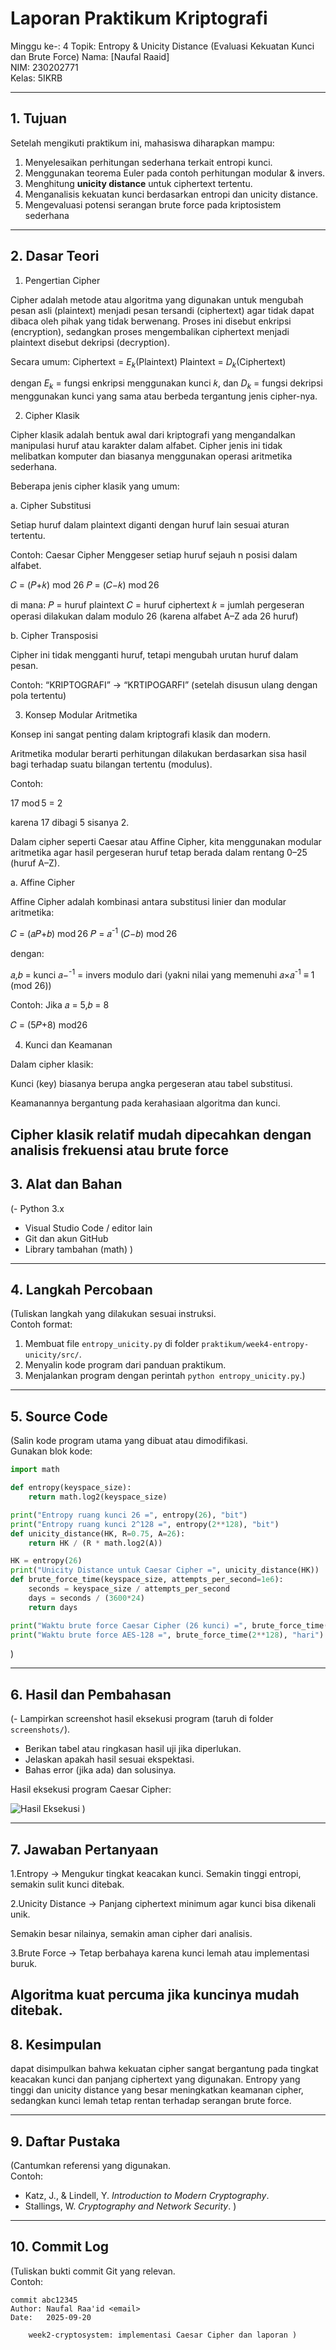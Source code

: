 # Laporan Praktikum Kriptografi
Minggu ke-: 4
Topik: Entropy & Unicity Distance (Evaluasi Kekuatan Kunci dan Brute Force) 
Nama: [Naufal Raaid]  
NIM: 230202771  
Kelas: 5IKRB 

---

## 1. Tujuan
Setelah mengikuti praktikum ini, mahasiswa diharapkan mampu:  
1. Menyelesaikan perhitungan sederhana terkait entropi kunci.  
2. Menggunakan teorema Euler pada contoh perhitungan modular & invers.  
3. Menghitung **unicity distance** untuk ciphertext tertentu.  
4. Menganalisis kekuatan kunci berdasarkan entropi dan unicity distance.  
5. Mengevaluasi potensi serangan brute force pada kriptosistem sederhana

---

## 2. Dasar Teori
1. Pengertian Cipher

Cipher adalah metode atau algoritma yang digunakan untuk mengubah pesan asli (plaintext) menjadi pesan tersandi (ciphertext) agar tidak dapat dibaca oleh pihak yang tidak berwenang.
Proses ini disebut enkripsi (encryption), sedangkan proses mengembalikan ciphertext menjadi plaintext disebut dekripsi (decryption).

Secara umum: Ciphertext = $E_k(\text{Plaintext})$ Plaintext = $D_k(\text{Ciphertext})$ 

dengan $E_k$ = fungsi enkripsi menggunakan kunci 𝑘, dan $D_k$ = fungsi dekripsi menggunakan kunci yang sama atau berbeda tergantung jenis cipher-nya.

2. Cipher Klasik

Cipher klasik adalah bentuk awal dari kriptografi yang mengandalkan manipulasi huruf atau karakter dalam alfabet. Cipher jenis ini tidak melibatkan komputer dan biasanya menggunakan operasi aritmetika sederhana.

Beberapa jenis cipher klasik yang umum:

a. Cipher Substitusi

Setiap huruf dalam plaintext diganti dengan huruf lain sesuai aturan tertentu.

Contoh: Caesar Cipher
Menggeser setiap huruf sejauh n posisi dalam alfabet.

𝐶 = (𝑃+𝑘) mod 26
𝑃 = (𝐶−𝑘) mod 26

di mana:
𝑃 = huruf plaintext
𝐶 = huruf ciphertext
𝑘 = jumlah pergeseran
operasi dilakukan dalam modulo 26 (karena alfabet A–Z ada 26 huruf)

b. Cipher Transposisi

Cipher ini tidak mengganti huruf, tetapi mengubah urutan huruf dalam pesan.

Contoh: “KRIPTOGRAFI” → “KRTIPOGARFI” (setelah disusun ulang dengan pola tertentu)

3. Konsep Modular Aritmetika

Konsep ini sangat penting dalam kriptografi klasik dan modern.

Aritmetika modular berarti perhitungan dilakukan berdasarkan sisa hasil bagi terhadap suatu bilangan tertentu (modulus).

Contoh:

17 mod 5 = 2

karena 17 dibagi 5 sisanya 2.

Dalam cipher seperti Caesar atau Affine Cipher, kita menggunakan modular aritmetika agar hasil pergeseran huruf tetap berada dalam rentang 0–25 (huruf A–Z).

a. Affine Cipher

Affine Cipher adalah kombinasi antara substitusi linier dan modular aritmetika:

𝐶 = (𝑎𝑃+𝑏) mod 26
𝑃 = 𝑎<sup>-1</sup> (𝐶−𝑏) mod 26

dengan:

𝑎,𝑏 = kunci
𝑎−<sup>-1</sup> = invers modulo dari 
(yakni nilai yang memenuhi 𝑎×𝑎<sup>-1</sup> ≡ 1 (mod 26))

Contoh:
Jika 𝑎 = 5,𝑏 = 8

𝐶 = (5𝑃+8) mod26

4. Kunci dan Keamanan

Dalam cipher klasik:

Kunci (key) biasanya berupa angka pergeseran atau tabel substitusi.

Keamanannya bergantung pada kerahasiaan algoritma dan kunci.

Cipher klasik relatif mudah dipecahkan dengan analisis frekuensi atau brute force
---

## 3. Alat dan Bahan
(- Python 3.x  
- Visual Studio Code / editor lain  
- Git dan akun GitHub  
- Library tambahan (math)  )

---

## 4. Langkah Percobaan
(Tuliskan langkah yang dilakukan sesuai instruksi.  
Contoh format:
1. Membuat file `entropy_unicity.py` di folder `praktikum/week4-entropy-unicity/src/`.
2. Menyalin kode program dari panduan praktikum.
3. Menjalankan program dengan perintah `python entropy_unicity.py`.)

---

## 5. Source Code
(Salin kode program utama yang dibuat atau dimodifikasi.  
Gunakan blok kode:

```python
import math

def entropy(keyspace_size):
    return math.log2(keyspace_size)

print("Entropy ruang kunci 26 =", entropy(26), "bit")
print("Entropy ruang kunci 2^128 =", entropy(2**128), "bit")
def unicity_distance(HK, R=0.75, A=26):
    return HK / (R * math.log2(A))

HK = entropy(26)
print("Unicity Distance untuk Caesar Cipher =", unicity_distance(HK))
def brute_force_time(keyspace_size, attempts_per_second=1e6):
    seconds = keyspace_size / attempts_per_second
    days = seconds / (3600*24)
    return days

print("Waktu brute force Caesar Cipher (26 kunci) =", brute_force_time(26), "hari")
print("Waktu brute force AES-128 =", brute_force_time(2**128), "hari")
```
)

---

## 6. Hasil dan Pembahasan
(- Lampirkan screenshot hasil eksekusi program (taruh di folder `screenshots/`).  
- Berikan tabel atau ringkasan hasil uji jika diperlukan.  
- Jelaskan apakah hasil sesuai ekspektasi.  
- Bahas error (jika ada) dan solusinya. 

Hasil eksekusi program Caesar Cipher:

![Hasil Eksekusi](screenshots/output.png)
)

---

## 7. Jawaban Pertanyaan
1.Entropy → Mengukur tingkat keacakan kunci.
Semakin tinggi entropi, semakin sulit kunci ditebak.

2.Unicity Distance → Panjang ciphertext minimum agar kunci bisa dikenali unik.

Semakin besar nilainya, semakin aman cipher dari analisis.

3.Brute Force → Tetap berbahaya karena kunci lemah atau implementasi buruk.

Algoritma kuat percuma jika kuncinya mudah ditebak.
---

## 8. Kesimpulan
dapat disimpulkan bahwa kekuatan cipher sangat bergantung pada tingkat keacakan kunci dan panjang ciphertext yang digunakan. Entropy yang tinggi dan unicity distance yang besar meningkatkan keamanan cipher, sedangkan kunci lemah tetap rentan terhadap serangan brute force.

---

## 9. Daftar Pustaka
(Cantumkan referensi yang digunakan.  
Contoh:  
- Katz, J., & Lindell, Y. *Introduction to Modern Cryptography*.  
- Stallings, W. *Cryptography and Network Security*.  )

---

## 10. Commit Log
(Tuliskan bukti commit Git yang relevan.  
Contoh:
```
commit abc12345
Author: Naufal Raa'id <email>
Date:   2025-09-20

    week2-cryptosystem: implementasi Caesar Cipher dan laporan )
```
